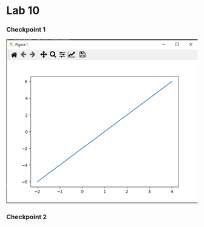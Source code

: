 # Lab 10
### Checkpoint 1
![image](https://github.com/phama2/oss-repo-template/blob/master/labs/lab-10/Files/Checkpoint1.PNG)

### Checkpoint 2
